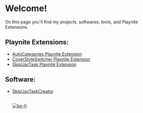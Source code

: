 # Welcome!

On this page you'll find my projects, softwares, tools, and Playnite Extensions. 

## Playnite Extensions:
- [AutoCategories Playnite Extension](https://github.com/roob-p/AutoCategories-PlayniteExtension/)
- [CoverStyleSwitcher Playnite Extension](https://github.com/roob-p/CoverStyleSwitcher-PlayniteExtension/)
- [SkipUacTask Playnite Extension](https://github.com/roob-p/SkipUacTask-PlayniteExtension/)

## Software:
- [SkipUacTaskCreator](https://roob-p.github.io/SkipUacTaskCreator/)
   
   
  <br> [![ko-fi](https://ko-fi.com/img/githubbutton_sm.svg)](https://ko-fi.com/E1E214R1KB)
